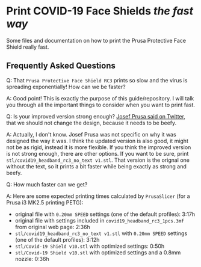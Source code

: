 # Print COVID-19 Face Shields _the fast way_
Some files and documentation on how to print the Prusa Protective Face Shield really fast.

## Frequently Asked Questions

Q: That `Prusa Protective Face Shield RC3` prints so slow and the virus is spreading exponentially! How can we be faster?

A: Good point! This is exactly the purpose of this guide/repository. I will talk you through all the important things to consider when you want to print fast.

Q: Is your improved version strong enough? [Josef Prusa said on Twitter](https://twitter.com/josefprusa/status/1242931010641244161), that we should not change the design, because it needs to be beefy.

A: Actually, I don't know. Josef Prusa was not specific on why it was designed the way it was. I think the updated version is also good, it might not be as rigid, instead it is more flexible. If you think the improved version is not strong enough, there are other options. If you want to be sure, print `stl/covid19_headband_rc3_no_text v1.stl`. That version is the orignal one without the text, so it prints a bit faster while being exactly as strong and beefy.

Q: How much faster can we get?

A: Here are some expected printing times calculated by `PrusaSlicer` (for a Prusa i3 MK2.5 printing PETG):

* original file with `0.20mm SPEED` settings (one of the default profiles): 3:17h
* original file with settings included in `covid19_headband_rc3_1pcs.3mf` from original web page: 2:36h
* `stl/covid19_headband_rc3_no_text v1.stl` with `0.20mm SPEED` settings (one of the default profiles): 3:12h
* `stl/Covid-19 Shield v10.stl` with optimized settings: 0:50h
* `stl/Covid-19 Shield v10.stl` with optimized settings and a 0.8mm nozzle: 0:36h
